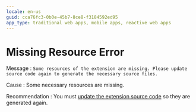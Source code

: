 ```yaml
---
locale: en-us
guid: cca76fc3-0b0e-45b7-8ce8-f3184592ed95
app_type: traditional web apps, mobile apps, reactive web apps
---
```


# Missing Resource Error

Message
:   `Some resources of the extension are missing. Please update source code again to generate the necessary source files.`

Cause
:   Some necessary resources are missing.

Recommendation
:   You must [update the extension source code](<../../../extensibility-and-integration/integration-studio/extension-life-cycle/extension-update-source-code.md>) so they are generated again.
